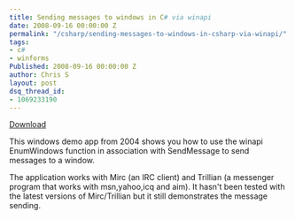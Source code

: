 ```yaml
---
title: Sending messages to windows in C# via winapi
date: 2008-09-16 00:00:00 Z
permalink: "/csharp/sending-messages-to-windows-in-csharp-via-winapi/"
tags:
- c#
- winforms
Published: 2008-09-16 00:00:00 Z
author: Chris S
layout: post
dsq_thread_id:
- 1069233190
---
```


[Download][1]

This windows demo app from 2004 shows you how to use the winapi EnumWindows function in association with SendMessage to send messages to a window. 

The application works with Mirc (an IRC client) and Trillian (a messenger program that works with msn,yahoo,icq and aim). It hasn't been tested with the latest versions of Mirc/Trillian but it still demonstrates the message sending.

 [1]: /assets/2013/02/sendmessageenumwindows.zip